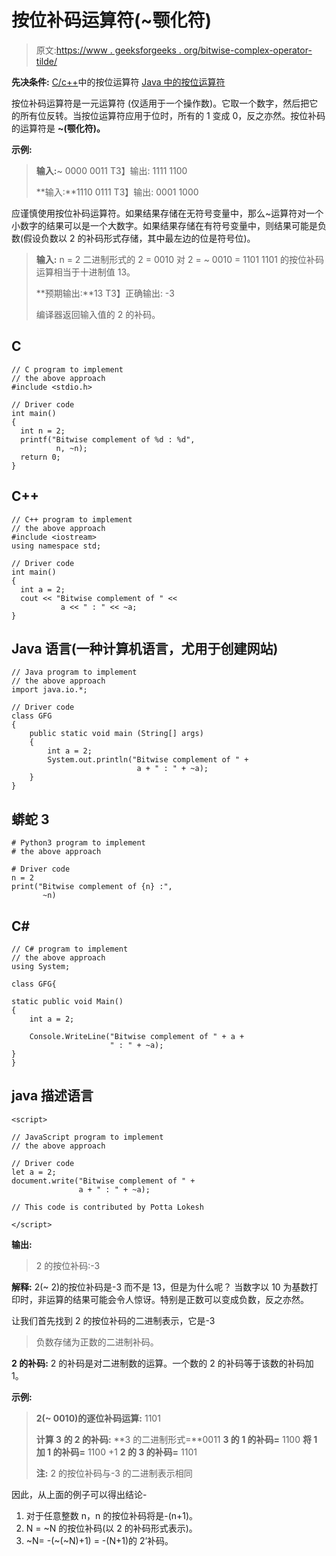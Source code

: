 # 按位补码运算符(~颚化符)

> 原文:[https://www . geeksforgeeks . org/bitwise-complex-operator-tilde/](https://www.geeksforgeeks.org/bitwise-complement-operator-tilde/)

**先决条件:**
[C/c++](https://www.geeksforgeeks.org/bitwise-operators-in-c-cpp/)中的按位运算符
[Java 中的按位运算符](https://www.geeksforgeeks.org/bitwise-operators-in-java/)

按位补码运算符是一元运算符 (仅适用于一个操作数)。它取一个数字，然后把它的所有位反转。当按位运算符应用于位时，所有的 1 变成 0，反之亦然。按位补码的运算符是 **~(颚化符)。**

**示例:**

> **输入:**~ 0000 0011
> T3】输出: 1111 1100
> 
> **输入:**1110 0111
> T3】输出: 0001 1000

应谨慎使用按位补码运算符。如果结果存储在无符号变量中，那么~运算符对一个小数字的结果可以是一个大数字。如果结果存储在有符号变量中，则结果可能是负数(假设负数以 2 的补码形式存储，其中最左边的位是符号位)。

> **输入:**
> n = 2
> 二进制形式的 2 = 0010
> 对 2 = ~ 0010
> = 1101
> 1101 的按位补码运算相当于十进制值 13。
> 
> **预期输出:**13
> T3】正确输出: -3
> 
> 编译器返回输入值的 2 的补码。

## C

```
// C program to implement
// the above approach
#include <stdio.h>

// Driver code
int main()
{
  int n = 2;
  printf("Bitwise complement of %d : %d",
          n, ~n);
  return 0;
}
```

## C++

```
// C++ program to implement
// the above approach
#include <iostream>
using namespace std;

// Driver code
int main()
{
  int a = 2;
  cout << "Bitwise complement of " <<
           a << " : " << ~a;
}
```

## Java 语言(一种计算机语言，尤用于创建网站)

```
// Java program to implement
// the above approach
import java.io.*;

// Driver code
class GFG
{
    public static void main (String[] args)
    {
        int a = 2;
        System.out.println("Bitwise complement of " +
                            a + " : " + ~a);
    }
}
```

## 蟒蛇 3

```
# Python3 program to implement
# the above approach

# Driver code
n = 2
print("Bitwise complement of {n} :",
       ~n)
```

## C#

```
// C# program to implement 
// the above approach
using System;

class GFG{

static public void Main()
{
    int a = 2;

    Console.WriteLine("Bitwise complement of " + a +
                      " : " + ~a);
}
}
```

## java 描述语言

```
<script>

// JavaScript program to implement 
// the above approach

// Driver code
let a = 2;
document.write("Bitwise complement of " +
               a + " : " + ~a);

// This code is contributed by Potta Lokesh

</script>
```

**输出:**

> 2 的按位补码:-3

**解释:**
2(~ 2)的按位补码是-3 而不是 13，但是为什么呢？
当数字以 10 为基数打印时，非运算的结果可能会令人惊讶。特别是正数可以变成负数，反之亦然。

让我们首先找到 2 的按位补码的二进制表示，它是-3

> 负数存储为正数的二进制补码。

**2 的补码:**
2 的补码是对二进制数的运算。一个数的 2 的补码等于该数的补码加 1。

**示例:**

> **2(~ 0010)的逐位补码运算:** 1101
> 
> **计算 3 的 2 的补码:**
> **3 的二进制形式=**0011
> **3 的 1 的补码=** 1100
> **将 1 加 1 的补码=** 1100 +1
> **2 的 3 的补码=** 1101
> 
> **注:**
> 2 的按位补码与-3 的二进制表示相同

因此，从上面的例子可以得出结论-

1.  对于任意整数 n，n 的按位补码将是-(n+1)。
2.  N = ~N 的按位补码(以 2 的补码形式表示)。
3.  ~N= -(~(~N)+1) = -(N+1)的 2’补码。